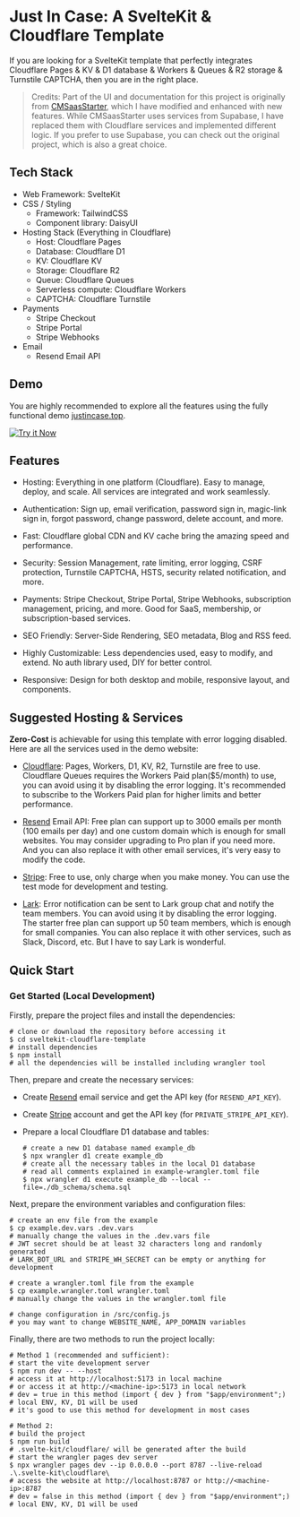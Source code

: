 # Just In Case: A SvelteKit & Cloudflare Template

If you are looking for a SvelteKit template that perfectly integrates Cloudflare Pages & KV & D1 database & Workers & Queues & R2 storage & Turnstile CAPTCHA, then you are in the right place.

>Credits: Part of the UI and documentation for this project is originally from [CMSaasStarter](https://github.com/CriticalMoments/CMSaasStarter), which I have modified and enhanced with new features. While CMSaasStarter uses services from Supabase, I have replaced them with Cloudflare services and implemented different logic. If you prefer to use Supabase, you can check out the original project, which is also a great choice.

## Tech Stack

- Web Framework: SvelteKit
- CSS / Styling
  - Framework: TailwindCSS
  - Component library: DaisyUI
- Hosting Stack (Everything in Cloudflare)
  - Host: Cloudflare Pages
  - Database: Cloudflare D1
  - KV: Cloudflare KV
  - Storage: Cloudflare R2
  - Queue: Cloudflare Queues
  - Serverless compute: Cloudflare Workers
  - CAPTCHA: Cloudflare Turnstile
- Payments
  - Stripe Checkout
  - Stripe Portal
  - Stripe Webhooks
- Email
  - Resend Email API

## Demo

You are highly recommended to explore all the features using the fully functional demo [justincase.top](https://justincase.top).

[![Try it Now](https://img.shields.io/badge/Try_it_Now-37a779?style=for-the-badge "Try it Now")](https://justincase.top)

## Features

- Hosting: Everything in one platform (Cloudflare). Easy to manage, deploy, and scale. All services are integrated and work seamlessly.

- Authentication: Sign up, email verification, password sign in, magic-link sign in, forgot password, change password, delete account, and more.

- Fast: Cloudflare global CDN and KV cache bring the amazing speed and performance.

- Security: Session Management, rate limiting, error logging, CSRF protection, Turnstile CAPTCHA, HSTS, security related notification, and more.

- Payments: Stripe Checkout, Stripe Portal, Stripe Webhooks, subscription management, pricing, and more. Good for SaaS, membership, or subscription-based services.

- SEO Friendly: Server-Side Rendering, SEO metadata, Blog and RSS feed.

- Highly Customizable: Less dependencies used, easy to modify, and extend. No auth library used, DIY for better control.

- Responsive: Design for both desktop and mobile, responsive layout, and components.

## Suggested Hosting & Services

**Zero-Cost** is achievable for using this template with error logging disabled. Here are all the services used in the demo website:

- [Cloudflare](https://developers.cloudflare.com/): Pages, Workers, D1, KV, R2, Turnstile are free to use. Cloudflare Queues requires the Workers Paid plan($5/month) to use, you can avoid using it by disabling the error logging. It's recommended to subscribe to the Workers Paid plan for higher limits and better performance.

- [Resend](https://resend.com/) Email API: Free plan can support up to 3000 emails per month (100 emails per day) and one custom domain which is enough for small websites. You may consider upgrading to Pro plan if you need more. And you can also replace it with other email services, it's very easy to modify the code.

- [Stripe](https://stripe.com/): Free to use, only charge when you make money. You can use the test mode for development and testing.

- [Lark](https://www.larksuite.com/): Error notification can be sent to Lark group chat and notify the team members. You can avoid using it by disabling the error logging. The starter free plan can support up 50 team members, which is enough for small companies. You can also replace it with other services, such as Slack, Discord, etc. But I have to say Lark is wonderful.

## Quick Start

### Get Started (Local Development)

Firstly, prepare the project files and install the dependencies:

```
# clone or download the repository before accessing it
$ cd sveltekit-cloudflare-template
# install dependencies
$ npm install
# all the dependencies will be installed including wrangler tool
```

Then, prepare and create the necessary services:

- Create [Resend](https://resend.com/) email service and get the API key (for `RESEND_API_KEY`).
- Create [Stripe](https://stripe.com/) account and get the API key (for `PRIVATE_STRIPE_API_KEY`).
- Prepare a local Cloudflare D1 database and tables:
  
  ```
  # create a new D1 database named example_db
  $ npx wrangler d1 create example_db
  # create all the necessary tables in the local D1 database
  # read all comments explained in example-wrangler.toml file
  $ npx wrangler d1 execute example_db --local --file=./db_schema/schema.sql
  ```

Next, prepare the environment variables and configuration files:

```
# create an env file from the example
$ cp example.dev.vars .dev.vars
# manually change the values in the .dev.vars file
# JWT secret should be at least 32 characters long and randomly generated
# LARK_BOT_URL and STRIPE_WH_SECRET can be empty or anything for development

# create a wrangler.toml file from the example
$ cp example.wrangler.toml wrangler.toml
# manually change the values in the wrangler.toml file

# change configuration in /src/config.js
# you may want to change WEBSITE_NAME, APP_DOMAIN variables
```

Finally, there are two methods to run the project locally:

```
# Method 1 (recommended and sufficient):
# start the vite development server
$ npm run dev -- --host
# access it at http://localhost:5173 in local machine
# or access it at http://<machine-ip>:5173 in local network
# dev = true in this method (import { dev } from "$app/environment";)
# local ENV, KV, D1 will be used
# it's good to use this method for development in most cases

# Method 2:
# build the project
$ npm run build
# .svelte-kit/cloudflare/ will be generated after the build
# start the wrangler pages dev server
$ npx wrangler pages dev --ip 0.0.0.0 --port 8787 --live-reload .\.svelte-kit\cloudflare\
# access the website at http://localhost:8787 or http://<machine-ip>:8787
# dev = false in this method (import { dev } from "$app/environment";)
# local ENV, KV, D1 will be used
```
